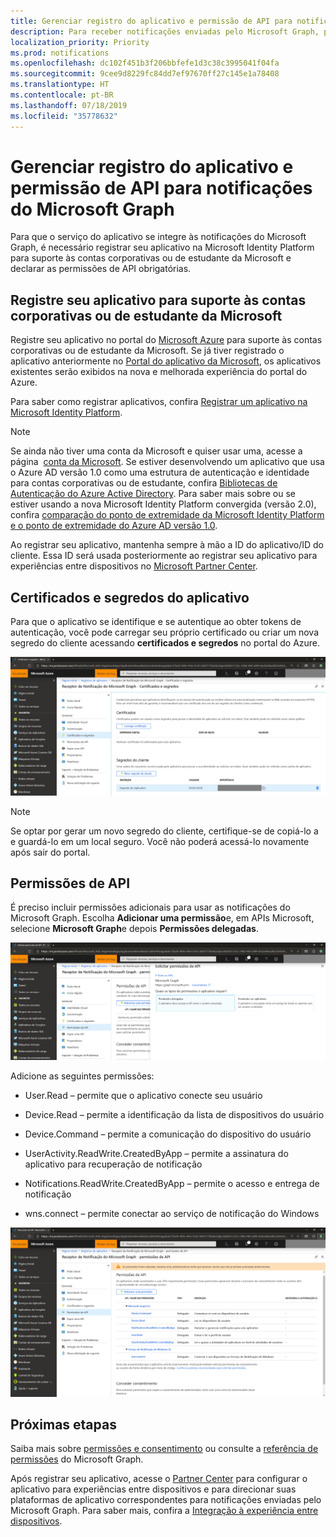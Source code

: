 ```yaml
---
title: Gerenciar registro do aplicativo e permissão de API para notificações do Microsoft Graph
description: Para receber notificações enviadas pelo Microsoft Graph, primeiro é necessário registrar seu aplicativo no portal do Microsoft Azure.
localization_priority: Priority
ms.prod: notifications
ms.openlocfilehash: dc102f451b3f206bbfefe1d3c38c3995041f04fa
ms.sourcegitcommit: 9cee9d8229fc84dd7ef97670ff27c145e1a78408
ms.translationtype: HT
ms.contentlocale: pt-BR
ms.lasthandoff: 07/18/2019
ms.locfileid: "35778632"
---
```

# <a name="manage-app-registration-and-api-permission-for-microsoft-graph-notifications"></a>Gerenciar registro do aplicativo e permissão de API para notificações do Microsoft Graph

Para que o serviço do aplicativo se integre às notificações do Microsoft Graph, é necessário registrar seu aplicativo na Microsoft Identity Platform para suporte às contas corporativas ou de estudante da Microsoft e declarar as permissões de API obrigatórias.

## <a name="register-your-app-to-support-microsoft-accounts-or-work-or-school-accounts"></a>Registre seu aplicativo para suporte às contas corporativas ou de estudante da Microsoft

Registre seu aplicativo no portal do [Microsoft Azure](https://portal.azure.com/#home) para suporte às contas corporativas ou de estudante da Microsoft. Se já tiver registrado o aplicativo anteriormente no [Portal do aplicativo da Microsoft](https://apps.dev.microsoft.com/), os aplicativos existentes serão exibidos na nova e melhorada experiência do portal do Azure.

Para saber como registrar aplicativos, confira [Registrar um aplicativo na Microsoft Identity Platform](auth-register-app-v2.md). 


> [!NOTE]
> Se ainda não tiver uma conta da Microsoft e quiser usar uma, acesse a página  [conta da Microsoft](https://account.microsoft.com/account). Se estiver desenvolvendo um aplicativo que usa o Azure AD versão 1.0 como uma estrutura de autenticação e identidade para contas corporativas ou de estudante, confira [Bibliotecas de Autenticação do Azure Active Directory](https://docs.microsoft.com/azure/active-directory/develop/active-directory-authentication-libraries). Para saber mais sobre ou se estiver usando a nova Microsoft Identity Platform convergida (versão 2.0), confira [comparação do ponto de extremidade da Microsoft Identity Platform e o ponto de extremidade do Azure AD versão 1.0](https://docs.microsoft.com/en-us/azure/active-directory/develop/azure-ad-endpoint-comparison).

Ao registrar seu aplicativo, mantenha sempre à mão a ID do aplicativo/ID do cliente. Essa ID será usada posteriormente ao registrar seu aplicativo para experiências entre dispositivos no [Microsoft Partner Center](https://partner.microsoft.com/).

## <a name="app-certificates-and-secrets"></a>Certificados e segredos do aplicativo 

Para que o aplicativo se identifique e se autentique ao obter tokens de autenticação, você pode carregar seu próprio certificado ou criar um nova segredo do cliente acessando **certificados e segredos** no portal do Azure.
    
![Captura de tela de certificados e segredos do aplicativo no portal do Azure](images/notifications-app-secrets.png)
    
> [!NOTE]
> Se optar por gerar um novo segredo do cliente, certifique-se de copiá-lo a e guardá-lo em um local seguro. Você não poderá acessá-lo novamente após sair do portal.

## <a name="api-permissions"></a>Permissões de API

É preciso incluir permissões adicionais para usar as notificações do Microsoft Graph. Escolha **Adicionar uma permissão**e, em APIs Microsoft, selecione **Microsoft Graph**e depois **Permissões delegadas**.
    
![Captura de tela da página de permissões de API de solicitação do portal do Azure](images/notifications-api-permissions.png)
    
Adicione as seguintes permissões:

- User.Read – permite que o aplicativo conecte seu usuário

- Device.Read – permite a identificação da lista de dispositivos do usuário

- Device.Command – permite a comunicação do dispositivo do usuário

- UserActivity.ReadWrite.CreatedByApp – permite a assinatura do aplicativo para recuperação de notificação

- Notifications.ReadWrite.CreatedByApp – permite o acesso e entrega de notificação

- wns.connect – permite conectar ao serviço de notificação do Windows

![Captura de tela das permissões delegadas para notificações no portal do Azure](images/notifications-api-permissions-list.png)

## <a name="next-steps"></a>Próximas etapas

Saiba mais sobre [permissões e consentimento](https://docs.microsoft.com/en-us/azure/active-directory/develop/v2-permissions-and-consent) ou consulte a [referência de permissões](https://docs.microsoft.com/en-us/graph/permissions-reference) do Microsoft Graph.

Após registrar seu aplicativo, acesse o [Partner Center](https://partner.microsoft.com/) para configurar o aplicativo para experiências entre dispositivos e para direcionar suas plataformas de aplicativo correspondentes para notificações enviadas pelo Microsoft Graph. Para saber mais, confira a [Integração à experiência entre dispositivos](notifications-integration-cross-device-experiences-onboarding.md). 
